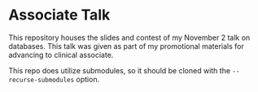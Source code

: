 # Associate Talk

This repository houses the slides and contest of my November 2 talk on databases. This talk was given as part of my promotional materials for advancing to clinical associate.

This repo does utilize submodules, so it should be cloned with the `--recurse-submodules` option.
